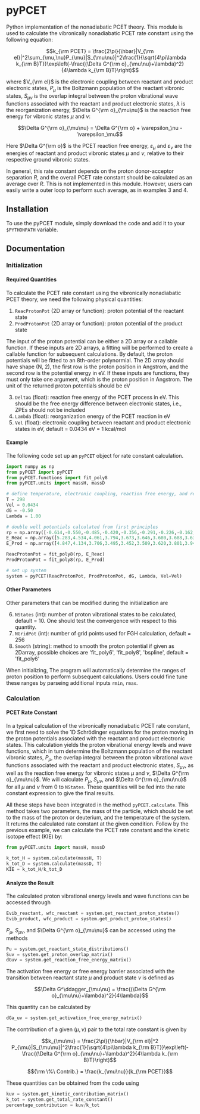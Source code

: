 # pyPCET
Python implementation of the nonadiabatic PCET theory. This module is used to calculate the vibronically nonadiabatic PCET rate constant using the following equation:
```math
k_{\rm PCET} = \frac{2\pi}{\hbar}|V_{\rm el}|^2\sum_{\mu,\nu}P_{\mu}|S_{\mu\nu}|^2\frac{1}{\sqrt{4\pi\lambda k_{\rm B}T}}\exp\left(-\frac{(\Delta G^{\rm o}_{\mu\nu}+\lambda)^2}{4\lambda k_{\rm B}T}\right)
```
where $`V_{\rm el}`$ is the electronic coupling between reactant and product electronic states, $`P_{\mu}`$ is the Boltzmann population of the reactant vibronic states, $`S_{\mu\nu}`$ is the overlap integral between the proton vibrational wave functions associated with the reactant and product electronic states, $`\lambda`$ is the reorganization energy, $`\Delta G^{\rm o}_{\mu\nu}`$ is the reaction free energy for vibronic states $\mu$ and $\nu$: 
```math
\Delta G^{\rm o}_{\mu\nu} = \Delta G^{\rm o} + \varepsilon_\nu - \varepsilon_\mu
```
Here $\Delta G^{\rm o}$ is the PCET reaction free energy, $\varepsilon_\mu$ and $\varepsilon_\nu$ are the energies of reactant and product vibronic states $\mu$ and $\nu$, relative to their respective ground vibronic states. 

In general, this rate constant depends on the proton donor-acceptor separation $R$, and the overall PCET rate constant should be calculated as an average over $R$. This is not implemented in this module. However, users can easily write a outer loop to perform such average, as in examples 3 and 4. 

## Installation 
To use the pyPCET module, simply download the code and add it to your `$PYTHONPATH` variable.

## Documentation

### Initialization

#### Required Quantities
To calculate the PCET rate constant using the vibronically nonadiabatic PCET theory, we need the following physical quantities: 

1. `ReacProtonPot` (2D array or function): proton potential of the reactant state
2. `ProdProtonPot` (2D array or function): proton potential of the product state

The input of the proton potential can be either a 2D array or a callable function. If these inputs are 2D arrays, a fitting will be performed to create a callable function for subsequent calculations. By default, the proton potentials will be fitted to an 8th-order polynormial. The 2D array should have shape (N, 2), the first row is the proton position in Angstrom, and the second row is the potential energy in eV. If these inputs are functions, they must only take one argument, which is the proton position in Angstrom. The unit of the returned proton potentials should be eV

3. `DeltaG` (float): reaction free energy of the PCET process in eV. This should be the free energy difference between electronic states, i.e., ZPEs should not be included
4. `Lambda` (float): reorganization energy of the PCET reaction in eV
5. `Vel` (float): electronic coupling between reactant and product electronic states in eV, default = 0.0434 eV = 1 kcal/mol


#### Example
The following code set up an `pyPCET` object for rate constant calculation. 
```python
import numpy as np
from pyPCET import pyPCET
from pyPCET.functions import fit_poly8 
from pyPCET.units import massH, massD

# define temperature, electronic coupling, reaction free energy, and reorganization energy 
T = 298
Vel = 0.0434
dG = -0.50
Lambda = 1.00

# double well potentials calculated from first principles 
rp = np.array([-0.614,-0.550,-0.485,-0.420,-0.356,-0.291,-0.226,-0.162,-0.097,-0.032,0.032,0.097,0.162,0.226,0.291,0.356,0.420,0.485,0.550,0.614])
E_Reac = np.array([5.283,4.534,4.061,3.794,3.673,3.646,3.680,3.688,3.634,3.646,3.602,3.513,3.392,3.257,3.138,3.078,3.140,3.413,4.022,5.144])
E_Prod = np.array([4.847,4.134,3.706,3.495,3.452,3.509,3.620,3.801,3.949,4.073,4.157,4.194,4.189,4.157,4.128,4.144,4.270,4.597,5.250,6.411])

ReacProtonPot = fit_poly8(rp, E_Reac) 
ProdProtonPot = fit_poly8(rp, E_Prod)

# set up system
system = pyPCET(ReacProtonPot, ProdProtonPot, dG, Lambda, Vel=Vel)
```


#### Other Parameters
Other parameters that can be modified during the initialization are

6. `NStates` (int): number of proton vibrational states to be calculated, default = 10. One should test the convergence with respect to this quantity. 
7. `NGridPot` (int): number of grid points used for FGH calculation, default = 256
8. `Smooth` (string): method to smooth the proton potential if given as 2Darray, possible choices are 'fit_poly6', 'fit_poly8', 'bspline', default = 'fit_poly6' 

When initializing, The program will automatically determine the ranges of proton position to perform subsequent calculations. Users could fine tune these ranges by parseing additional inputs `rmin`, `rmax`. 


### Calculation
#### PCET Rate Constant
In a typical calculation of the vibronically nonadiabatic PCET rate constant, we first need to solve the 1D Schrödinger equations for the proton moving in the proton potentials associated with the reactant and product electronic states. This calculation yields the proton vibrational energy levels and wave functions, which in turn determine the Boltzmann population of the reactant vibronic states, $`P_{\mu}`$, the overlap integral between the proton vibrational wave functions associated with the reactant and product electronic states, $`S_{\mu\nu}`$, as well as the reaction free energy for vibronic states $\mu$ and $\nu$, $`\Delta G^{\rm o}_{\mu\nu}`$. We will calculate $`P_{\mu}`$, $`S_{\mu\nu}`$, and $`\Delta G^{\rm o}_{\mu\nu}`$ for all $`\mu`$ and $`\nu`$ from 0 to `NStates`. These quantities will be fed into the rate constant expression to give the final results. 

All these steps have been integrated in the method `pyPCET.calculate`.  This method takes two parameters, the mass of the particle, which should be set to the mass of the proton or deuterium, and the temperature of the system. It returns the calculated rate constant at the given condition. Follow by the previous example, we can calculate the PCET rate constant and the kinetic isotope effect (KIE) by: 
```python
from pyPCET.units import massH, massD

k_tot_H = system.calculate(massH, T)
k_tot_D = system.calculate(massD, T)
KIE = k_tot_H/k_tot_D
```

#### Analyze the Result
The calculated proton vibrational energy levels and wave functions can be accessed through
```python
Evib_reactant, wfc_reactant = system.get_reactant_proton_states()
Evib_product, wfc_product = system.get_product_proton_states()
```
$`P_{\mu}`$, $`S_{\mu\nu}`$, and $`\Delta G^{\rm o}_{\mu\nu}`$ can be accessed using the methods
```python
Pu = system.get_reactant_state_distributions()
Suv = system.get_proton_overlap_matrix()
dGuv = system.get_reaction_free_energy_matrix()
```

The activation free energy or free energy barrier associated with the transition between reactant state $\mu$ and product state $\nu$ is defined as
```math
\Delta G^\ddagger_{\mu\nu} = \frac{(\Delta G^{\rm o}_{\mu\nu}+\lambda)^2}{4\lambda}
```
This quantity can be calculated by
```python
dGa_uv = system.get_activation_free_energy_matrix() 
```

The contribution of a given $`(\mu,\nu)`$ pair to the total rate constant is given by
```math
k_{\mu\nu} = \frac{2\pi}{\hbar}|V_{\rm el}|^2 P_{\mu}|S_{\mu\nu}|^2\frac{1}{\sqrt{4\pi\lambda k_{\rm B}T}}\exp\left(-\frac{(\Delta G^{\rm o}_{\mu\nu}+\lambda)^2}{4\lambda k_{\rm B}T}\right)
```

```math
{\rm \%\ Contrib.} = \frac{k_{\mu\nu}}{k_{\rm PCET}}
```

These quantities can be obtained from the code using
```python
kuv = system.get_kinetic_contribution_matrix()
k_tot = system.get_total_rate_constant()
percentage_contribution = kuv/k_tot
```
